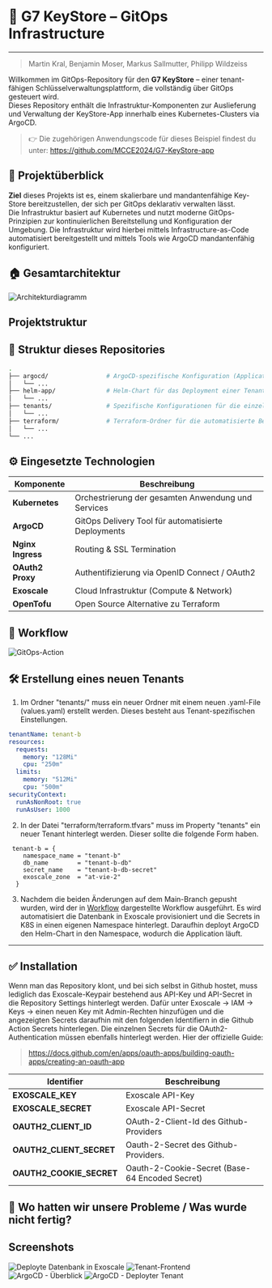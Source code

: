 # 🔐 G7 KeyStore – GitOps Infrastructure
---
> Martin Kral, Benjamin Moser, Markus Sallmutter, Philipp Wildzeiss

Willkommen im GitOps-Repository für den **G7 KeyStore** – einer tenant-fähigen Schlüsselverwaltungsplattform, die vollständig über GitOps gesteuert wird.  
Dieses Repository enthält die Infrastruktur-Komponenten zur Auslieferung und Verwaltung der KeyStore-App innerhalb eines Kubernetes-Clusters via ArgoCD.

> 👉 Die zugehörigen Anwendungscode für dieses Beispiel findest du unter:
> https://github.com/MCCE2024/G7-KeyStore-app

## 🚀 Projektüberblick

**Ziel** dieses Projekts ist es, einem skalierbare und mandantenfähige Key-Store bereitzustellen, der sich per GitOps deklarativ verwalten lässt.  
Die Infrastruktur basiert auf Kubernetes und nutzt moderne GitOps-Prinzipien zur kontinuierlichen Bereitstellung und Konfiguration der Umgebung.
Die Infrastruktur wird hierbei mittels Infrastructure-as-Code automatisiert bereitgestellt und mittels Tools wie ArgoCD mandantenfähig konfiguriert.

## 🏠 Gesamtarchitektur
![Architekturdiagramm](https://github.com/user-attachments/assets/c34668fa-e66b-43d9-8ef1-e78d67c9bfcb)

## Projektstruktur

## 📁 Struktur dieses Repositories

```bash
.
├── argocd/                # ArgoCD-spezifische Konfiguration (Applicationset, Template für Application)
│   └── ...
├── helm-app/              # Helm-Chart für das Deployment einer Tenant-App über ArgoCD
│   └── ...
├── tenants/               # Spezifische Konfigurationen für die einzelnen Mandanten
│   └── ...
├── terraform/             # Terraform-Ordner für die automatisierte Bereitstellung der Infrastruktur
│   └── ...           
└── ...
```

## ⚙️ Eingesetzte Technologien

| Komponente         | Beschreibung                                           |
|--------------------|--------------------------------------------------------|
| **Kubernetes**     | Orchestrierung der gesamten Anwendung und Services     |
| **ArgoCD**         | GitOps Delivery Tool für automatisierte Deployments    |
| **Nginx Ingress**  | Routing & SSL Termination                              |
| **OAuth2 Proxy**   | Authentifizierung via OpenID Connect / OAuth2         |
| **Exoscale**       | Cloud Infrastruktur (Compute & Network)                |
| **OpenTofu**       | Open Source Alternative zu Terraform                  |

## 🚀 Workflow
![GitOps-Action](https://github.com/user-attachments/assets/5c2ee588-b79f-412b-b3a4-b151ede1f6bd)

## 🛠️ Erstellung eines neuen Tenants
1. Im Ordner "tenants/" muss ein neuer Ordner mit einem neuen .yaml-File (values.yaml) erstellt werden. Dieses besteht aus Tenant-spezifischen Einstellungen.
```yaml
tenantName: tenant-b
resources:
  requests:
    memory: "128Mi"
    cpu: "250m"
  limits:
    memory: "512Mi"
    cpu: "500m"
securityContext:
  runAsNonRoot: true
  runAsUser: 1000
```
2. In der Datei "terraform/terraform.tfvars" muss im Property "tenants" ein neuer Tenant hinterlegt werden. Dieser sollte die folgende Form haben.
```
 tenant-b = {
    namespace_name = "tenant-b"
    db_name        = "tenant-b-db"
    secret_name    = "tenant-b-db-secret"
    exoscale_zone  = "at-vie-2"
  }
```
3. Nachdem die beiden Änderungen auf dem Main-Branch gepusht wurden, wird der in [Workflow](##🚀Workflow) dargestellte Workflow ausgeführt. Es wird automatisiert die Datenbank in Exoscale provisioniert und die Secrets in K8S in einen eigenen Namespace hinterlegt. Daraufhin deployt ArgoCD den Helm-Chart in den Namespace, wodurch die Application läuft.

---

## ✅ Installation

Wenn man das Repository klont, und bei sich selbst in Github hostet, muss lediglich das Exoscale-Keypair bestehend aus API-Key und API-Secret in die Repository Settings hinterlegt werden. Dafür unter Exoscale -> IAM -> Keys -> einen neuen Key mit Admin-Rechten hinzufügen und die angezeigten Secrets daraufhin mit den folgenden Identifiern in die Github Action Secrets hinterlegen. Die einzelnen Secrets für die OAuth2-Authentication müssen ebenfalls hinterlegt werden. Hier der offizielle Guide: 
> https://docs.github.com/en/apps/oauth-apps/building-oauth-apps/creating-an-oauth-app

| Identifier         | Beschreibung                                           |
|--------------------|--------------------------------------------------------|
| **EXOSCALE_KEY**     | Exoscale API-Key     |
| **EXOSCALE_SECRET**         | Exoscale API-Secret    |
| **OAUTH2_CLIENT_ID**         | OAuth-2-Client-Id des Github-Providers    |
| **OAUTH2_CLIENT_SECRET**         | Oauth-2-Secret des Github-Providers.   |
| **OAUTH2_COOKIE_SECRET**         | Oauth-2-Cookie-Secret (Base-64 Encoded Secret)   |

## 📌 Wo hatten wir unsere Probleme / Was wurde nicht fertig?

## Screenshots
![Deployte Datenbank in Exoscale](https://github.com/user-attachments/assets/0bb19e9e-e04d-4c02-921b-4273090b056e)
![Tenant-Frontend](https://github.com/user-attachments/assets/0eda2e44-d5fb-4793-b87e-27c2fcf9522c)
![ArgoCD - Überblick](https://github.com/user-attachments/assets/b798716a-777a-4d98-b715-ccbb2e9a56c2)
![ArgoCD - Deployter Tenant](https://github.com/user-attachments/assets/456353cf-72e3-4988-a166-051bbe804582)








